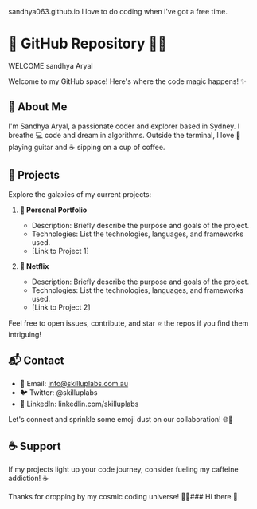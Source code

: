sandhya063.github.io
I love to do coding when i've got a free time.
# 👋 GitHub Repository 👨‍💻
WELCOME sandhya Aryal

Welcome to my GitHub space! Here's where the code magic happens! ✨

## 🚀 About Me

I'm Sandhya Aryal, a passionate coder and explorer based in Sydney. I breathe 💻 code and dream in algorithms. Outside the terminal, I love 🎸 playing guitar and ☕ sipping on a cup of coffee.

## 🌟 Projects

Explore the galaxies of my current projects:

1. **🚀 Personal Portfolio**
   - Description: Briefly describe the purpose and goals of the project.
   - Technologies: List the technologies, languages, and frameworks used.
   - [Link to Project 1]

2. **🌈 Netflix**
   - Description: Briefly describe the purpose and goals of the project.
   - Technologies: List the technologies, languages, and frameworks used.
   - [Link to Project 2]

Feel free to open issues, contribute, and star ⭐ the repos if you find them intriguing!

## 📬 Contact

- 📧 Email: info@skilluplabs.com.au
- 🐦 Twitter: @skilluplabs
- 🔗 LinkedIn: linkedlin.com/skilluplabs

Let's connect and sprinkle some emoji dust on our collaboration! 🌐💬

## ☕ Support

If my projects light up your code journey, consider fueling my caffeine addiction! ☕️

Thanks for dropping by my cosmic coding universe! 🚀✨### Hi there 👋

